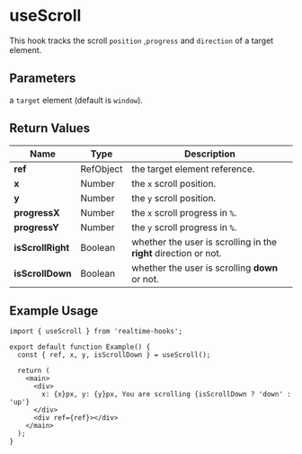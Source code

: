 # useScroll

This hook tracks the scroll `position` ,`progress` and `direction` of a target element.

## Parameters

a `target` element (default is `window`).

## Return Values

| Name              | Type      | Description                                                      |
| ----------------- | --------- | ---------------------------------------------------------------- |
| **ref**           | RefObject | the target element reference.                                    |
| **x**             | Number    | the `x` scroll position.                                         |
| **y**             | Number    | the `y` scroll position.                                         |
| **progressX**     | Number    | the `x` scroll progress in `%`.                                  |
| **progressY**     | Number    | the `y` scroll progress in `%`.                                  |
| **isScrollRight** | Boolean   | whether the user is scrolling in the **right** direction or not. |
| **isScrollDown**  | Boolean   | whether the user is scrolling **down** or not.                   |

## Example Usage

```tsx
import { useScroll } from 'realtime-hooks';

export default function Example() {
  const { ref, x, y, isScrollDown } = useScroll();

  return (
    <main>
      <div>
        x: {x}px, y: {y}px, You are scrolling {isScrollDown ? 'down' : 'up'}
      </div>
      <div ref={ref}></div>
    </main>
  );
}
```
